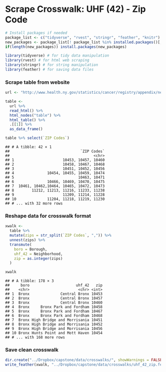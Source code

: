 Scrape Crosswalk: UHF (42) - Zip Code
================

``` r
# Install packages if needed
package_list <- c("tidyverse", "rvest", "stringr", "feather", "knitr")
new_packages <- package_list[! package_list %in% installed.packages()[,"Package"]]
if(length(new_packages)) install.packages(new_packages)

library(tidyverse) # for tidy data manipulation
library(rvest) # for html web scraping
library(stringr) # for string manipulation
library(feather) # for saving data files
```

### Scrape table from website

``` r
url <- "http://www.health.ny.gov/statistics/cancer/registry/appendix/neighborhoods.htm"

table <- 
  url %>%
  read_html() %>% 
  html_nodes("table") %>% 
  html_table() %>% 
  .[[1]] %>% 
  as_data_frame()

table %>% select(`ZIP Codes`)
```

    ## # A tibble: 42 × 1
    ##                                `ZIP Codes`
    ##                                      <chr>
    ## 1                      10453, 10457, 10460
    ## 2                      10458, 10467, 10468
    ## 3                      10451, 10452, 10456
    ## 4               10454, 10455, 10459, 10474
    ## 5                             10463, 10471
    ## 6               10466, 10469, 10470, 10475
    ## 7  10461, 10462,10464, 10465, 10472, 10473
    ## 8        11212, 11213, 11216, 11233, 11238
    ## 9                      11209, 11214, 11228
    ## 10              11204, 11218, 11219, 11230
    ## # ... with 32 more rows

### Reshape data for crosswalk format

``` r
xwalk <-
  table %>%  
  mutate(zips = str_split(`ZIP Codes`, ",")) %>% 
  unnest(zips) %>% 
  transmute(
    boro = Borough,
    uhf_42 = Neighborhood,
    zip = as.integer(zips)
  )

xwalk
```

    ## # A tibble: 178 × 3
    ##     boro                     uhf_42   zip
    ##    <chr>                      <chr> <int>
    ## 1  Bronx              Central Bronx 10453
    ## 2  Bronx              Central Bronx 10457
    ## 3  Bronx              Central Bronx 10460
    ## 4  Bronx     Bronx Park and Fordham 10458
    ## 5  Bronx     Bronx Park and Fordham 10467
    ## 6  Bronx     Bronx Park and Fordham 10468
    ## 7  Bronx High Bridge and Morrisania 10451
    ## 8  Bronx High Bridge and Morrisania 10452
    ## 9  Bronx High Bridge and Morrisania 10456
    ## 10 Bronx Hunts Point and Mott Haven 10454
    ## # ... with 168 more rows

### Save clean crosswalk

``` r
dir.create("../Dropbox/capstone/data/crosswalks/", showWarnings = FALSE)
write_feather(xwalk, "../Dropbox/capstone/data/crosswalks/uhf_42_zip.feather")
```
